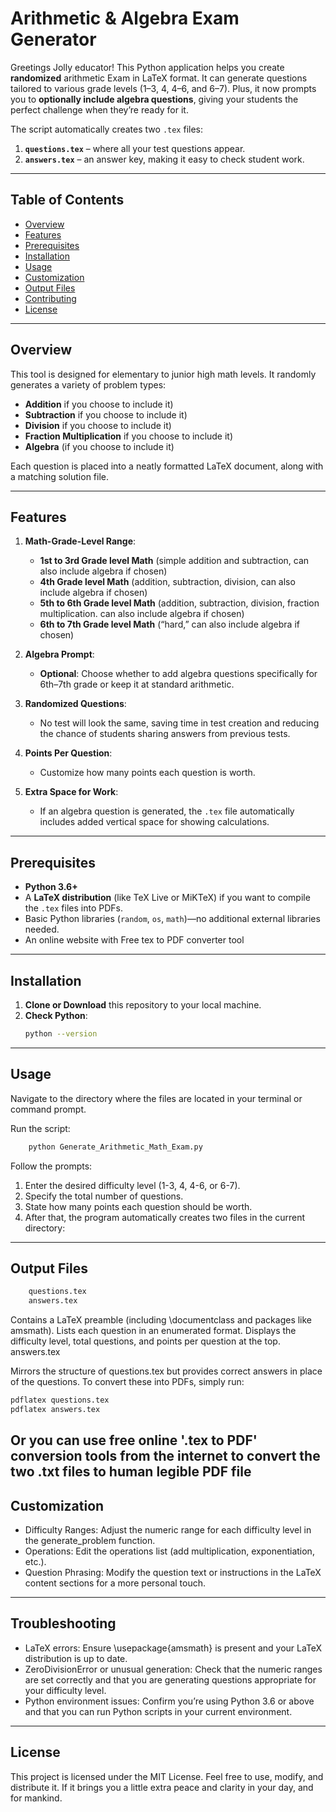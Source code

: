 # Arithmetic & Algebra Exam Generator

Greetings Jolly educator! This Python application helps you create **randomized** arithmetic Exam in LaTeX format.
 It can generate questions tailored to various grade levels (1–3, 4, 4–6, and 6–7). Plus, it now prompts you to **optionally include algebra questions**, giving your students the perfect challenge when they’re ready for it.  

The script automatically creates two `.tex` files:
1. **`questions.tex`** – where all your test questions appear.  
2. **`answers.tex`** – an answer key, making it easy to check student work.

---

## Table of Contents

- [Overview](#overview)  
- [Features](#features)  
- [Prerequisites](#prerequisites)  
- [Installation](#installation)  
- [Usage](#usage)  
- [Customization](#customization)  
- [Output Files](#output-files)  
- [Contributing](#contributing)  
- [License](#license)

---

## Overview

This tool is designed for elementary to junior high math levels. It randomly generates a variety of problem types:

- **Addition**  if you choose to include it)
- **Subtraction**  if you choose to include it)
- **Division**   if you choose to include it)
- **Fraction Multiplication**  if you choose to include it)
- **Algebra** (if you choose to include it)

Each question is placed into a neatly formatted LaTeX document, along with a matching solution file.

---

## Features

1. **Math-Grade-Level Range**: 
   - **1st to 3rd Grade level Math** (simple addition and subtraction, can also include algebra if chosen)  
   - **4th Grade level Math** (addition, subtraction, division, can also include algebra if chosen)  
   - **5th to 6th Grade level Math** (addition, subtraction, division, fraction multiplication. can also include algebra if chosen)  
   - **6th to 7th Grade level Math** (“hard,” can also include algebra if chosen)

2. **Algebra Prompt**:  
   - **Optional**: Choose whether to add algebra questions specifically for 6th–7th grade or keep it at standard arithmetic.

3. **Randomized Questions**:  
   - No test will look the same, saving time in test creation and reducing the chance of students sharing answers from previous tests.

4. **Points Per Question**:  
   - Customize how many points each question is worth.

5. **Extra Space for Work**:  
   - If an algebra question is generated, the `.tex` file automatically includes added vertical space for showing calculations.

---

## Prerequisites

- **Python 3.6+**  
- A **LaTeX distribution** (like TeX Live or MiKTeX) if you want to compile the `.tex` files into PDFs.  
- Basic Python libraries (`random`, `os`, `math`)—no additional external libraries needed.
- An online website with Free tex to PDF converter tool

---

## Installation

1. **Clone or Download** this repository to your local machine.
2. **Check Python**:
   ```bash
   python --version
   ```
---

## Usage

Navigate to the directory where the files are located in your terminal or command prompt.

Run the script:

```bash
	python Generate_Arithmetic_Math_Exam.py
 ```

Follow the prompts:

 1. Enter the desired difficulty level (1-3, 4, 4-6, or 6-7).
 2. Specify the total number of questions.
 3. State how many points each question should be worth.
 4. After that, the program automatically creates two files in the current directory:

---

## Output Files

  ```bash
	  questions.tex
	  answers.tex
  ```

Contains a LaTeX preamble (including \documentclass and packages like amsmath).
Lists each question in an enumerated format.
Displays the difficulty level, total questions, and points per question at the top.
answers.tex

Mirrors the structure of questions.tex but provides correct answers in place of the questions.
To convert these into PDFs, simply run:

```bash
pdflatex questions.tex
pdflatex answers.tex
```
Or you can use free online '.tex to PDF' conversion tools from the internet to convert the two .txt files to human legible PDF file
---

## Customization
- Difficulty Ranges: Adjust the numeric range for each difficulty level in the generate_problem function.
- Operations: Edit the operations list (add multiplication, exponentiation, etc.).
- Question Phrasing: Modify the question text or instructions in the LaTeX content sections for a more personal touch.

---

## Troubleshooting
- LaTeX errors: Ensure \usepackage{amsmath} is present and your LaTeX distribution is up to date.
- ZeroDivisionError or unusual generation: Check that the numeric ranges are set correctly and that you are generating questions appropriate for your difficulty level.
- Python environment issues: Confirm you’re using Python 3.6 or above and that you can run Python scripts in your current environment.
	
---

## License
This project is licensed under the MIT License. Feel free to use, modify, and distribute it. If it brings you a little extra peace and clarity in your day, and for
	mankind.



